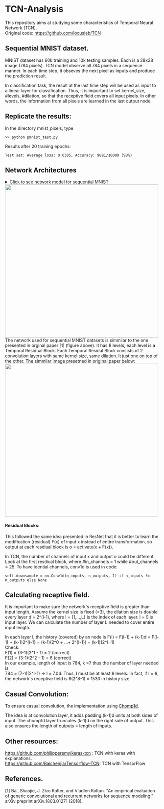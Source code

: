 # TCN-Analysis
This repository aims at studying some characteristics of Temporal Neural Network (TCN). \
Original code: https://github.com/locuslab/TCN


## Sequential MNIST dataset. 
MNIST dataset has 60k training and 10k testing samples. Each is a 28x28 image (784 pixels). 
TCN model observe all 784 pixels in a sequence manner. In each time step, it obseves the next pixel
as inputs and produce the prediction result. 

In classification task, the result at the last time step will be used as input to a linear layer 
for classification. Thus, it is important to set kernel_size, #levels, #dilation, so that the receptive field
covers all input pixels. In other words, the information from all pixels are learned in the last output node. 

## Replicate the results:
In the directory mnist_pixels, type
```
>> python pmnist_test.py 
```
Results after 20 training epochs: 
```
Test set: Average loss: 0.0385, Accuracy: 9891/10000 (98%)
```

## Network Architectures
<details>
<summary> Click to see network model for sequential MNIST </summary> <p>

```
Namespace(batch_size=64, clip=-1, cuda=True, dropout=0.05, epochs=20, ksize=7, levels=8, log_interval=100, lr=0.002, nhid=25, optim='Adam', permute=False, seed=1111)
TCN(
  (tcn): TemporalConvNet(
    (network): Sequential(
      (0): TemporalBlock(
        (conv1): Conv1d(1, 25, kernel_size=(7,), stride=(1,), padding=(6,))
        (chomp1): Chomp1d()
        (relu1): ReLU()
        (dropout1): Dropout(p=0.05)
        (conv2): Conv1d(25, 25, kernel_size=(7,), stride=(1,), padding=(6,))
        (chomp2): Chomp1d()
        (relu2): ReLU()
        (dropout2): Dropout(p=0.05)
        (net): Sequential(
          (0): Conv1d(1, 25, kernel_size=(7,), stride=(1,), padding=(6,))
          (1): Chomp1d()
          (2): ReLU()
          (3): Dropout(p=0.05)
          (4): Conv1d(25, 25, kernel_size=(7,), stride=(1,), padding=(6,))
          (5): Chomp1d()
          (6): ReLU()
          (7): Dropout(p=0.05)
        )
        (downsample): Conv1d(1, 25, kernel_size=(1,), stride=(1,))
        (relu): ReLU()
      )
      (1): TemporalBlock(
        (conv1): Conv1d(25, 25, kernel_size=(7,), stride=(1,), padding=(12,), dilation=(2,))
        (chomp1): Chomp1d()
        (relu1): ReLU()
        (dropout1): Dropout(p=0.05)
        (conv2): Conv1d(25, 25, kernel_size=(7,), stride=(1,), padding=(12,), dilation=(2,))
        (chomp2): Chomp1d()
        (relu2): ReLU()
        (dropout2): Dropout(p=0.05)
        (net): Sequential(
          (0): Conv1d(25, 25, kernel_size=(7,), stride=(1,), padding=(12,), dilation=(2,))
          (1): Chomp1d()
          (2): ReLU()
          (3): Dropout(p=0.05)
          (4): Conv1d(25, 25, kernel_size=(7,), stride=(1,), padding=(12,), dilation=(2,))
          (5): Chomp1d()
          (6): ReLU()
          (7): Dropout(p=0.05)
        )
        (relu): ReLU()
      )
      (2): TemporalBlock(
        (conv1): Conv1d(25, 25, kernel_size=(7,), stride=(1,), padding=(24,), dilation=(4,))
        (chomp1): Chomp1d()
        (relu1): ReLU()
        (dropout1): Dropout(p=0.05)
        (conv2): Conv1d(25, 25, kernel_size=(7,), stride=(1,), padding=(24,), dilation=(4,))
        (chomp2): Chomp1d()
        (relu2): ReLU()
        (dropout2): Dropout(p=0.05)
        (net): Sequential(
          (0): Conv1d(25, 25, kernel_size=(7,), stride=(1,), padding=(24,), dilation=(4,))
          (1): Chomp1d()
          (2): ReLU()
          (3): Dropout(p=0.05)
          (4): Conv1d(25, 25, kernel_size=(7,), stride=(1,), padding=(24,), dilation=(4,))
          (5): Chomp1d()
          (6): ReLU()
          (7): Dropout(p=0.05)
        )
        (relu): ReLU()
      )
      (3): TemporalBlock(
        (conv1): Conv1d(25, 25, kernel_size=(7,), stride=(1,), padding=(48,), dilation=(8,))
        (chomp1): Chomp1d()
        (relu1): ReLU()
        (dropout1): Dropout(p=0.05)
        (conv2): Conv1d(25, 25, kernel_size=(7,), stride=(1,), padding=(48,), dilation=(8,))
        (chomp2): Chomp1d()
        (relu2): ReLU()
        (dropout2): Dropout(p=0.05)
        (net): Sequential(
          (0): Conv1d(25, 25, kernel_size=(7,), stride=(1,), padding=(48,), dilation=(8,))
          (1): Chomp1d()
          (2): ReLU()
          (3): Dropout(p=0.05)
          (4): Conv1d(25, 25, kernel_size=(7,), stride=(1,), padding=(48,), dilation=(8,))
          (5): Chomp1d()
          (6): ReLU()
          (7): Dropout(p=0.05)
        )
        (relu): ReLU()
      )
      (4): TemporalBlock(
        (conv1): Conv1d(25, 25, kernel_size=(7,), stride=(1,), padding=(96,), dilation=(16,))
        (chomp1): Chomp1d()
        (relu1): ReLU()
        (dropout1): Dropout(p=0.05)
        (conv2): Conv1d(25, 25, kernel_size=(7,), stride=(1,), padding=(96,), dilation=(16,))
        (chomp2): Chomp1d()
        (relu2): ReLU()
        (dropout2): Dropout(p=0.05)
        (net): Sequential(
          (0): Conv1d(25, 25, kernel_size=(7,), stride=(1,), padding=(96,), dilation=(16,))
          (1): Chomp1d()
          (2): ReLU()
          (3): Dropout(p=0.05)
          (4): Conv1d(25, 25, kernel_size=(7,), stride=(1,), padding=(96,), dilation=(16,))
          (5): Chomp1d()
          (6): ReLU()
          (7): Dropout(p=0.05)
        )
        (relu): ReLU()
      )
      (5): TemporalBlock(
        (conv1): Conv1d(25, 25, kernel_size=(7,), stride=(1,), padding=(192,), dilation=(32,))
        (chomp1): Chomp1d()
        (relu1): ReLU()
        (dropout1): Dropout(p=0.05)
        (conv2): Conv1d(25, 25, kernel_size=(7,), stride=(1,), padding=(192,), dilation=(32,))
        (chomp2): Chomp1d()
        (relu2): ReLU()
        (dropout2): Dropout(p=0.05)
        (net): Sequential(
          (0): Conv1d(25, 25, kernel_size=(7,), stride=(1,), padding=(192,), dilation=(32,))
          (1): Chomp1d()
          (2): ReLU()
          (3): Dropout(p=0.05)
          (4): Conv1d(25, 25, kernel_size=(7,), stride=(1,), padding=(192,), dilation=(32,))
          (5): Chomp1d()
          (6): ReLU()
          (7): Dropout(p=0.05)
        )
        (relu): ReLU()
      )
      (6): TemporalBlock(
        (conv1): Conv1d(25, 25, kernel_size=(7,), stride=(1,), padding=(384,), dilation=(64,))
        (chomp1): Chomp1d()
        (relu1): ReLU()
        (dropout1): Dropout(p=0.05)
        (conv2): Conv1d(25, 25, kernel_size=(7,), stride=(1,), padding=(384,), dilation=(64,))
        (chomp2): Chomp1d()
        (relu2): ReLU()
        (dropout2): Dropout(p=0.05)
        (net): Sequential(
          (0): Conv1d(25, 25, kernel_size=(7,), stride=(1,), padding=(384,), dilation=(64,))
          (1): Chomp1d()
          (2): ReLU()
          (3): Dropout(p=0.05)
          (4): Conv1d(25, 25, kernel_size=(7,), stride=(1,), padding=(384,), dilation=(64,))
          (5): Chomp1d()
          (6): ReLU()
          (7): Dropout(p=0.05)
        )
        (relu): ReLU()
      )
      (7): TemporalBlock(
        (conv1): Conv1d(25, 25, kernel_size=(7,), stride=(1,), padding=(768,), dilation=(128,))
        (chomp1): Chomp1d()
        (relu1): ReLU()
        (dropout1): Dropout(p=0.05)
        (conv2): Conv1d(25, 25, kernel_size=(7,), stride=(1,), padding=(768,), dilation=(128,))
        (chomp2): Chomp1d()
        (relu2): ReLU()
        (dropout2): Dropout(p=0.05)
        (net): Sequential(
          (0): Conv1d(25, 25, kernel_size=(7,), stride=(1,), padding=(768,), dilation=(128,))
          (1): Chomp1d()
          (2): ReLU()
          (3): Dropout(p=0.05)
          (4): Conv1d(25, 25, kernel_size=(7,), stride=(1,), padding=(768,), dilation=(128,))
          (5): Chomp1d()
          (6): ReLU()
          (7): Dropout(p=0.05)
        )
        (relu): ReLU()
      )
    )
  )
  (linear): Linear(in_features=25, out_features=10, bias=True)
)
```
</p></details>

<img src="https://user-images.githubusercontent.com/13492723/58992907-46e2c400-87a9-11e9-8e5a-dc8e0d8408fc.JPG" width="500">
The network used for sequential MNIST datasets is simmilar to the one presented in orginal paper [1] (figure above). It has 
8 levels, each level is a Temporal Residual Block. Each Temporal Residul Block consists of 2 convolution layers with same kernel size, same dilation. It just one on top of the other. The simmilar image presetned in original paper below: 
<img src="https://user-images.githubusercontent.com/13492723/58993662-6a0e7300-87ab-11e9-9353-35d4f25fee89.JPG" width="500">

#### Residual Blocks: 

This followed the same idea presented in ResNet that it is better to learn the modification (residual) F(x) of input x instead of entire transformation, so output at each resdiual block is o = activate(x + F(x)). 

In TCN, the number of channels of input x and output o could be different. Look at the first resdiual block, where #in_channels = 1 
while #out_channels = 25. To have idential channels, conv1d is used in code: 
```
self.downsample = nn.Conv1d(n_inputs, n_outputs, 1) if n_inputs != n_outputs else None
```


## Calculating receptive field.
It is important to make sure the network's receptive field is greater than input length. Assume the kernel size is fixed (=3), the dilation size is double every layer d = 2^(l-1), where l = {1,...,L} is the index of each layer. l = 0 is input layer. We 
can calculate the number of layer L needed to cover entire input length. 

In each layer l, the history (covered) by an node is F(l) = F(l-1) + (k-1)d = F(l-1) + (k-1)2^{l-1}
= (k-1)(2^0 + ...+ 2^{l-1}) = (k-1)(2^l -1)  
Check:  
F(1) = (3-1)(2^1 - 1) = 2 (correct)  
F(2) = (3-1)(2^2 - 1) = 6 (correct)  
In our example, length of input is 784, k =7 thus the number of layer needed is  
784 = (7-1)(2^l-1) => l = 7.04. Thus, l must be at least 8 levels. 
In fact, if l = 8, the network's receptive field is 6(2^8-1) = 1530 in history size

## Casual Convolution:
To ensure casual convolution, the implementation using [Chomp1d](https://github.com/trungmanhhuynh/TCN-Analysis/blob/be3d74798afc407d762674f26050ecf93f416da4/TCN/tcn.py#L6).

The idea is at convolution layer, it adds padding (k-1)d units at both sides of input.
The chomp1d layer truncates (k-1)d on the right side of output. This also ensures
the length of outputs = length of inputs.

## Other resources:  
https://github.com/philipperemy/keras-tcn : TCN with keras with explanations.  
https://github.com/Baichenjia/Tensorflow-TCN: TCN with TensorFlow 

## References. 
[1] Bai, Shaojie, J. Zico Kolter, and Vladlen Koltun. "An empirical evaluation of generic convolutional and recurrent networks for sequence modeling." arXiv preprint arXiv:1803.01271 (2018).
